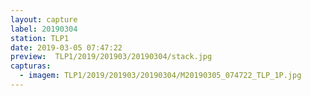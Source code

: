 ```yaml
---
layout: capture
label: 20190304
station: TLP1
date: 2019-03-05 07:47:22
preview:  TLP1/2019/201903/20190304/stack.jpg
capturas:
  - imagem: TLP1/2019/201903/20190304/M20190305_074722_TLP_1P.jpg
---
```

